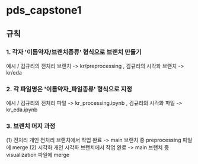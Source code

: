 # pds_capstone1
## 규칙
### 1. 각자 '이름약자/브랜치종류' 형식으로 브랜치 만들기
예시 / 김규리의 전처리 브랜치 -> kr/preprocessing , 김규리의 시각화 브랜치 -> kr/eda
### 2. 각 파일명은 '이름약자_파일종류' 형식으로 지정
예시 / 김규리의 전처리 파일 -> kr_processing.ipynb , 김규리의 시각화 파일 -> kr_eda.ipynb
### 3. 브랜치 머지 과정
(1) 전처리
개인 전처리 브랜치에서 작업 완료 -> main 브랜치 중 preprocessing 파일에 merge
(2) 시각화
개인 시각화 브랜치에서 작업 완료 -> main 브랜치 중 visualization 파일에 merge

